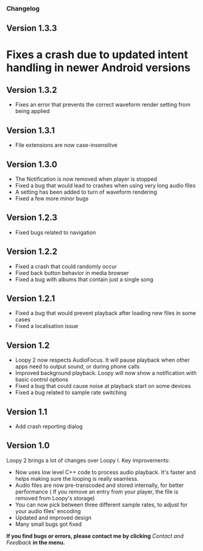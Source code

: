 ### Changelog

## Version 1.3.3

# Fixes a crash due to updated intent handling in newer Android versions

## Version 1.3.2

* Fixes an error that prevents the correct waveform render setting from being applied

## Version 1.3.1

* File extensions are now case-insensitive

## Version 1.3.0

* The Notification is now removed when player is stopped
* Fixed a bug that would lead to crashes when using very long audio files
* A setting has been added to turn of waveform rendering
* Fixed a few more minor bugs

## Version 1.2.3

* Fixed bugs related to navigation

## Version 1.2.2

* Fixed a crash that could randomly occur
* Fixed back button behavior in media browser
* Fixed a bug with albums that contain just a single song

## Version 1.2.1

* Fixed a bug that would prevent playback after loading new files in some cases
* Fixed a localisation issue

## Version 1.2

* Loopy 2 now respects AudioFocus. It will pause playback when other apps need to output sound, or
  during phone calls
* Improved background playback. Loopy will now show a notification with basic control options
* Fixed a bug that could cause noise at playback start on some devices
* Fixed a bug related to sample rate switching

## Version 1.1

* Add crash reporting dialog

## Version 1.0

Loopy 2 brings a lot of changes over Loopy I. Key improvements:

* Now uses low level C++ code to process audio playback. It's faster and helps making sure the
  looping is really seamless.
* Audio files are now pre-transcoded and stored internally, for better performance ( If you remove
  an entry from your player, the file is removed from Loopy's storage)
* You can now pick between three different sample rates, to adjust for your audio files' encoding
* Updated and improved design
* Many small bugs got fixed

**If you find bugs or errors, please contact me by clicking** *Contact and Feedback* **in the
menu.**
